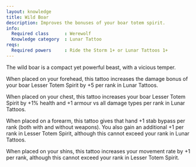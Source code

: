 ```yaml
---
layout: knowledge
title: Wild Boar
description: Improves the bonuses of your boar totem spirit.
info:
  Required class      : Werewolf
  Knowledge category  : Lunar Tattoo
reqs:
  Required powers     : Ride the Storm 1+ or Lunar Tattoos 1+
---
```


The wild boar is a compact yet powerful beast, with a vicious temper.

When placed on your forehead, this tattoo increases the damage bonus of your 
boar Lesser Totem Spirit by +5 per rank in Lunar Tattoos.

When placed on your chest, this tattoo increases your boar Lesser Totem Spirit
by +1% health and +1 armour vs all damage types per rank in Lunar Tattoos.

When placed on a forearm, this tattoo gives that hand +1 stab bypass per rank
(both with and without weapons).  You also gain an additional +1 per rank in 
Lesser Totem Spirit, although this cannot exceed your rank in Lunar Tattoos.

When placed on your shins, this tattoo increases your movement rate by +1
per rank, although this cannot exceed your rank in Lesser Totem Spirit.